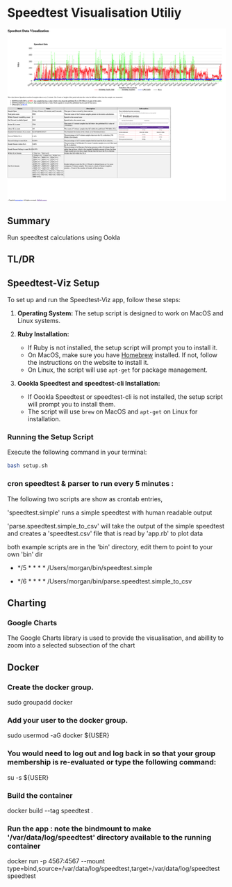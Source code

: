 # Speedtest Visualisation Utiliy
![Sppedtest Visualisation](https://github.com/morganism/speedtest-viz/blob/master/images/page_speedtest-viz_app_mainpage.png?raw=true)

## Summary

Run speedtest calculations using Ookla 


## TL/DR

## Speedtest-Viz Setup

To set up and run the Speedtest-Viz app, follow these steps:

1. **Operating System:** The setup script is designed to work on MacOS and Linux systems.

2. **Ruby Installation:**
   - If Ruby is not installed, the setup script will prompt you to install it.
   - On MacOS, make sure you have [Homebrew](https://brew.sh/) installed. If not, follow the instructions on the website to install it.
   - On Linux, the script will use `apt-get` for package management.

3. **Oookla Speedtest and speedtest-cli Installation:**
   - If Oookla Speedtest or speedtest-cli is not installed, the setup script will prompt you to install them.
   - The script will use `brew` on MacOS and `apt-get` on Linux for installation.

### Running the Setup Script

Execute the following command in your terminal:

```bash
bash setup.sh
```



### cron speedtest  & parser to run every 5 minutes : 

The following two scripts are show as crontab entries, 

'speedtest.simple' runs a simple speedtest with human readable output

'parse.speedtest.simple_to_csv' will take the output of the simple speedtest and creates a 'speedtest.csv' file that is read by 'app.rb' to plot data

both example scripts are in the 'bin' directory, edit them to point to your own 'bin' dir


- */5 * * * * /Users/morgan/bin/speedtest.simple

- */6 * * * * /Users/morgan/bin/parse.speedtest.simple_to_csv


## Charting

### Google Charts

The Google Charts library is used to provide the visualisation, and abillity to zoom into a selected subsection of the chart


## Docker

### Create the docker group.

sudo groupadd docker

### Add your user to the docker group.

sudo usermod -aG docker ${USER}

### You would need to log out and log back in so that your group membership is re-evaluated or type the following command:

su -s ${USER}

### Build the container

docker build --tag speedtest .

### Run the app : note the bindmount to make '/var/data/log/speedtest' directory available to the running container

docker run -p 4567:4567 --mount type=bind,source=/var/data/log/speedtest,target=/var/data/log/speedtest speedtest
